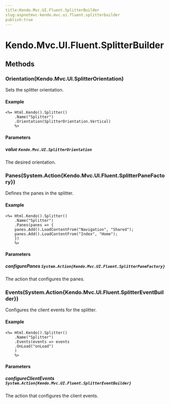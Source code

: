 ```yaml
---
title:Kendo.Mvc.UI.Fluent.SplitterBuilder
slug:aspnetmvc-kendo.mvc.ui.fluent.splitterbuilder
publish:true
---
```


# Kendo.Mvc.UI.Fluent.SplitterBuilder

## Methods

### Orientation(Kendo.Mvc.UI.SplitterOrientation)
Sets the splitter orientation.

#### Example
    <%= Html.Kendo().Splitter()
        .Name("Splitter")
        .Orientation(SplitterOrientation.Vertical)
        %>

#### Parameters

##### value `Kendo.Mvc.UI.SplitterOrientation`
The desired orientation.

### Panes(System.Action{Kendo.Mvc.UI.Fluent.SplitterPaneFactory})
Defines the panes in the splitter.

#### Example
    <%= Html.Kendo().Splitter()
        .Name("Splitter")
        .Panes(panes => {
        panes.Add().LoadContentFrom("Navigation", "Shared");
        panes.Add().LoadContentFrom("Index", "Home");
        })
        %>

#### Parameters

##### configurePanes `System.Action{Kendo.Mvc.UI.Fluent.SplitterPaneFactory}`
The action that configures the panes.

### Events(System.Action{Kendo.Mvc.UI.Fluent.SplitterEventBuilder})
Configures the client events for the splitter.

#### Example
    <%= Html.Kendo().Splitter()
        .Name("Splitter")
        .Events(events => events
        .OnLoad("onLoad")
        )
        %>

#### Parameters

##### configureClientEvents `System.Action{Kendo.Mvc.UI.Fluent.SplitterEventBuilder}`
The action that configures the client events.